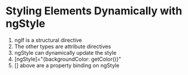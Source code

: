 # Styling Elements Dynamically with ngStyle
01. ngIf is a structural directive
02. The other types are attribute directives
03. ngStyle can dynamically update the style
04. [ngStyle]="{backgroundColor: getColor()}"
05. [] above are a property binding on ngStyle